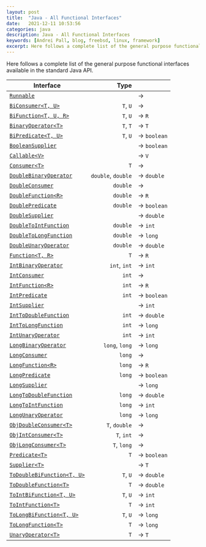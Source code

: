 ```yaml
---
layout: post
title:  "Java - All Functional Interfaces"
date:   2021-12-11 10:53:56
categories: java
description: Java - All Functional Interfaces
keywords: [Andrei Pall, blog, freebsd, linux, framework]
excerpt: Here follows a complete list of the general purpose functional interfaces available in the standard Java API.
---
```

<p>Here follows a complete list of the general purpose functional interfaces available in the standard Java API.</p>
      <table class="white">
        <thead>
          <tr>
            <th>Interface</th>
            <th style="text-align: right">Type</th>
            <th></th>
          </tr>
        </thead>
        <tbody>
          <tr>
            <td>
              <a href="https://docs.oracle.com/javase/8/docs/api/java/lang/Runnable.html"><code>Runnable</code></a>
            </td>
            <td style="text-align: right"></td>
            <td>→</td>
          </tr>
          <tr>
            <td>
              <a href="https://docs.oracle.com/javase/8/docs/api/java/util/function/BiConsumer.html"><code>BiConsumer&lt;T, U&gt;</code></a>
            </td>
            <td style="text-align: right"><code>T</code>, <code>U</code></td>
            <td>→</td>
          </tr>
          <tr>
            <td>
              <a href="https://docs.oracle.com/javase/8/docs/api/java/util/function/BiFunction.html"><code>BiFunction&lt;T, U, R&gt;</code></a>
            </td>
            <td style="text-align: right"><code>T</code>, <code>U</code></td>
            <td>→&nbsp;<code>R</code></td>
          </tr>
          <tr>
            <td>
              <a href="https://docs.oracle.com/javase/8/docs/api/java/util/function/BinaryOperator.html"><code>BinaryOperator&lt;T&gt;</code></a>
            </td>
            <td style="text-align: right"><code>T</code>, <code>T</code></td>
            <td>→&nbsp;<code>T</code></td>
          </tr>
          <tr>
            <td>
              <a href="https://docs.oracle.com/javase/8/docs/api/java/util/function/BiPredicate.html"><code>BiPredicate&lt;T, U&gt;</code></a>
            </td>
            <td style="text-align: right"><code>T</code>, <code>U</code></td>
            <td>→&nbsp;<code class="keyword">boolean</code></td>
          </tr>
          <tr>
            <td>
              <a href="https://docs.oracle.com/javase/8/docs/api/java/util/function/BooleanSupplier.html"><code>BooleanSupplier</code></a>
            </td>
            <td style="text-align: right"></td>
            <td>→&nbsp;<code class="keyword">boolean</code></td>
          </tr>
          <tr>
            <td>
              <a href="https://docs.oracle.com/javase/8/docs/api/java/util/concurrent/Callable.html"><code>Callable&lt;V&gt;</code></a>
            </td>
            <td style="text-align: right"></td>
            <td>→&nbsp;<code>V</code></td>
          </tr>
          <tr>
            <td>
              <a href="https://docs.oracle.com/javase/8/docs/api/java/util/function/Consumer.html"><code>Consumer&lt;T&gt;</code></a>
            </td>
            <td style="text-align: right"><code>T</code></td>
            <td>→</td>
          </tr>
          <tr>
            <td>
              <a href="https://docs.oracle.com/javase/8/docs/api/java/util/function/DoubleBinaryOperator.html"><code>DoubleBinaryOperator</code></a>
            </td>
            <td style="text-align: right"><code class="keyword">double</code>, <code class="keyword">double</code></td>
            <td>→&nbsp;<code class="keyword">double</code></td>
          </tr>
          <tr>
            <td>
              <a href="https://docs.oracle.com/javase/8/docs/api/java/util/function/DoubleConsumer.html"><code>DoubleConsumer</code></a>
            </td>
            <td style="text-align: right"><code class="keyword">double</code></td>
            <td>→</td>
          </tr>
          <tr>
            <td>
              <a href="https://docs.oracle.com/javase/8/docs/api/java/util/function/DoubleFunction.html"><code>DoubleFunction&lt;R&gt;</code></a>
            </td>
            <td style="text-align: right"><code class="keyword">double</code></td>
            <td>→&nbsp;<code>R</code></td>
          </tr>
          <tr>
            <td>
              <a href="https://docs.oracle.com/javase/8/docs/api/java/util/function/DoublePredicate.html"><code>DoublePredicate</code></a>
            </td>
            <td style="text-align: right"><code class="keyword">double</code></td>
            <td>→&nbsp;<code class="keyword">boolean</code></td>
          </tr>
          <tr>
            <td>
              <a href="https://docs.oracle.com/javase/8/docs/api/java/util/function/DoubleSupplier.html"><code>DoubleSupplier</code></a>
            </td>
            <td style="text-align: right"></td>
            <td>→&nbsp;<code class="keyword">double</code></td>
          </tr>
          <tr>
            <td>
              <a href="https://docs.oracle.com/javase/8/docs/api/java/util/function/DoubleToIntFunction.html"><code>DoubleToIntFunction</code></a>
            </td>
            <td style="text-align: right"><code class="keyword">double</code></td>
            <td>→&nbsp;<code class="keyword">int</code></td>
          </tr>
          <tr>
            <td>
              <a href="https://docs.oracle.com/javase/8/docs/api/java/util/function/DoubleToLongFunction.html"><code>DoubleToLongFunction</code></a>
            </td>
            <td style="text-align: right"><code class="keyword">double</code></td>
            <td>→&nbsp;<code class="keyword">long</code></td>
          </tr>
          <tr>
            <td>
              <a href="https://docs.oracle.com/javase/8/docs/api/java/util/function/DoubleUnaryOperator.html"><code>DoubleUnaryOperator</code></a>
            </td>
            <td style="text-align: right"><code class="keyword">double</code></td>
            <td>→&nbsp;<code class="keyword">double</code></td>
          </tr>
          <tr>
            <td>
              <a href="https://docs.oracle.com/javase/8/docs/api/java/util/function/Function.html"><code>Function&lt;T, R&gt;</code></a>
            </td>
            <td style="text-align: right"><code>T</code></td>
            <td>→&nbsp;<code>R</code></td>
          </tr>
          <tr>
            <td>
              <a href="https://docs.oracle.com/javase/8/docs/api/java/util/function/IntBinaryOperator.html"><code>IntBinaryOperator</code></a>
            </td>
            <td style="text-align: right"><code class="keyword">int</code>, <code class="keyword">int</code></td>
            <td>→&nbsp;<code class="keyword">int</code></td>
          </tr>
          <tr>
            <td>
              <a href="https://docs.oracle.com/javase/8/docs/api/java/util/function/IntConsumer.html"><code>IntConsumer</code></a>
            </td>
            <td style="text-align: right"><code class="keyword">int</code></td>
            <td>→</td>
          </tr>
          <tr>
            <td>
              <a href="https://docs.oracle.com/javase/8/docs/api/java/util/function/IntFunction.html"><code>IntFunction&lt;R&gt;</code></a>
            </td>
            <td style="text-align: right"><code class="keyword">int</code></td>
            <td>→&nbsp;<code>R</code></td>
          </tr>
          <tr>
            <td>
              <a href="https://docs.oracle.com/javase/8/docs/api/java/util/function/IntPredicate.html"><code>IntPredicate</code></a>
            </td>
            <td style="text-align: right"><code class="keyword">int</code></td>
            <td>→&nbsp;<code class="keyword">boolean</code></td>
          </tr>
          <tr>
            <td>
              <a href="https://docs.oracle.com/javase/8/docs/api/java/util/function/IntSupplier.html"><code>IntSupplier</code></a>
            </td>
            <td style="text-align: right"></td>
            <td>→&nbsp;<code class="keyword">int</code></td>
          </tr>
          <tr>
            <td>
              <a href="https://docs.oracle.com/javase/8/docs/api/java/util/function/IntToDoubleFunction.html"><code>IntToDoubleFunction</code></a>
            </td>
            <td style="text-align: right"><code class="keyword">int</code></td>
            <td>→&nbsp;<code class="keyword">double</code></td>
          </tr>
          <tr>
            <td>
              <a href="https://docs.oracle.com/javase/8/docs/api/java/util/function/IntToLongFunction.html"><code>IntToLongFunction</code></a>
            </td>
            <td style="text-align: right"><code class="keyword">int</code></td>
            <td>→&nbsp;<code class="keyword">long</code></td>
          </tr>
          <tr>
            <td>
              <a href="https://docs.oracle.com/javase/8/docs/api/java/util/function/IntUnaryOperator.html"><code>IntUnaryOperator</code></a>
            </td>
            <td style="text-align: right"><code class="keyword">int</code></td>
            <td>→&nbsp;<code class="keyword">int</code></td>
          </tr>
          <tr>
            <td>
              <a href="https://docs.oracle.com/javase/8/docs/api/java/util/function/LongBinaryOperator.html"><code>LongBinaryOperator</code></a>
            </td>
            <td style="text-align: right"><code class="keyword">long</code>, <code class="keyword">long</code></td>
            <td>→&nbsp;<code class="keyword">long</code></td>
          </tr>
          <tr>
            <td>
              <a href="https://docs.oracle.com/javase/8/docs/api/java/util/function/LongConsumer.html"><code>LongConsumer</code></a>
            </td>
            <td style="text-align: right"><code class="keyword">long</code></td>
            <td>→</td>
          </tr>
          <tr>
            <td>
              <a href="https://docs.oracle.com/javase/8/docs/api/java/util/function/LongFunction.html"><code>LongFunction&lt;R&gt;</code></a>
            </td>
            <td style="text-align: right"><code class="keyword">long</code></td>
            <td>→&nbsp;<code>R</code></td>
          </tr>
          <tr>
            <td>
              <a href="https://docs.oracle.com/javase/8/docs/api/java/util/function/LongPredicate.html"><code>LongPredicate</code></a>
            </td>
            <td style="text-align: right"><code class="keyword">long</code></td>
            <td>→&nbsp;<code class="keyword">boolean</code></td>
          </tr>
          <tr>
            <td>
              <a href="https://docs.oracle.com/javase/8/docs/api/java/util/function/LongSupplier.html"><code>LongSupplier</code></a>
            </td>
            <td style="text-align: right"></td>
            <td>→&nbsp;<code class="keyword">long</code></td>
          </tr>
          <tr>
            <td>
              <a href="https://docs.oracle.com/javase/8/docs/api/java/util/function/LongToDoubleFunction.html"><code>LongToDoubleFunction</code></a>
            </td>
            <td style="text-align: right"><code class="keyword">long</code></td>
            <td>→&nbsp;<code class="keyword">double</code></td>
          </tr>
          <tr>
            <td>
              <a href="https://docs.oracle.com/javase/8/docs/api/java/util/function/LongToIntFunction.html"><code>LongToIntFunction</code></a>
            </td>
            <td style="text-align: right"><code class="keyword">long</code></td>
            <td>→&nbsp;<code class="keyword">int</code></td>
          </tr>
          <tr>
            <td>
              <a href="https://docs.oracle.com/javase/8/docs/api/java/util/function/LongUnaryOperator.html"><code>LongUnaryOperator</code></a>
            </td>
            <td style="text-align: right"><code class="keyword">long</code></td>
            <td>→&nbsp;<code class="keyword">long</code></td>
          </tr>
          <tr>
            <td>
              <a href="https://docs.oracle.com/javase/8/docs/api/java/util/function/ObjDoubleConsumer.html"><code>ObjDoubleConsumer&lt;T&gt;</code></a>
            </td>
            <td style="text-align: right"><code>T</code>, <code class="keyword">double</code></td>
            <td>→</td>
          </tr>
          <tr>
            <td>
              <a href="https://docs.oracle.com/javase/8/docs/api/java/util/function/ObjIntConsumer.html"><code>ObjIntConsumer&lt;T&gt;</code></a>
            </td>
            <td style="text-align: right"><code>T</code>, <code class="keyword">int</code></td>
            <td>→</td>
          </tr>
          <tr>
            <td>
              <a href="https://docs.oracle.com/javase/8/docs/api/java/util/function/ObjLongConsumer.html"><code>ObjLongConsumer&lt;T&gt;</code></a>
            </td>
            <td style="text-align: right"><code>T</code>, <code class="keyword">long</code></td>
            <td>→</td>
          </tr>
          <tr>
            <td>
              <a href="https://docs.oracle.com/javase/8/docs/api/java/util/function/Predicate.html"><code>Predicate&lt;T&gt;</code></a>
            </td>
            <td style="text-align: right"><code>T</code></td>
            <td>→&nbsp;<code class="keyword">boolean</code></td>
          </tr>
          <tr>
            <td>
              <a href="https://docs.oracle.com/javase/8/docs/api/java/util/function/Supplier.html"><code>Supplier&lt;T&gt;</code></a>
            </td>
            <td style="text-align: right"></td>
            <td>→&nbsp;<code>T</code></td>
          </tr>
          <tr>
            <td>
              <a href="https://docs.oracle.com/javase/8/docs/api/java/util/function/ToDoubleBiFunction.html"><code>ToDoubleBiFunction&lt;T,&nbsp;U&gt;</code></a>
            </td>
            <td style="text-align: right"><code>T</code>, <code>U</code></td>
            <td>→&nbsp;<code class="keyword">double</code></td>
          </tr>
          <tr>
            <td>
              <a href="https://docs.oracle.com/javase/8/docs/api/java/util/function/ToDoubleFunction.html"><code>ToDoubleFunction&lt;T&gt;</code></a>
            </td>
            <td style="text-align: right"><code>T</code></td>
            <td>→&nbsp;<code class="keyword">double</code></td>
          </tr>
          <tr>
            <td>
              <a href="https://docs.oracle.com/javase/8/docs/api/java/util/function/ToIntBiFunction.html"><code>ToIntBiFunction&lt;T, U&gt;</code></a>
            </td>
            <td style="text-align: right"><code>T</code>, <code>U</code></td>
            <td>→&nbsp;<code class="keyword">int</code></td>
          </tr>
          <tr>
            <td>
              <a href="https://docs.oracle.com/javase/8/docs/api/java/util/function/ToIntFunction.html"><code>ToIntFunction&lt;T&gt;</code></a>
            </td>
            <td style="text-align: right"><code>T</code></td>
            <td>→&nbsp;<code class="keyword">int</code></td>
          </tr>
          <tr>
            <td>
              <a href="https://docs.oracle.com/javase/8/docs/api/java/util/function/ToLongBiFunction.html"><code>ToLongBiFunction&lt;T, U&gt;</code></a>
            </td>
            <td style="text-align: right"><code>T</code>, <code>U</code></td>
            <td>→&nbsp;<code class="keyword">long</code></td>
          </tr>
          <tr>
            <td>
              <a href="https://docs.oracle.com/javase/8/docs/api/java/util/function/ToLongFunction.html"><code>ToLongFunction&lt;T&gt;</code></a>
            </td>
            <td style="text-align: right"><code>T</code></td>
            <td>→&nbsp;<code class="keyword">long</code></td>
          </tr>
          <tr>
            <td>
              <a href="https://docs.oracle.com/javase/8/docs/api/java/util/function/UnaryOperator.html"><code>UnaryOperator&lt;T&gt;</code></a>
            </td>
            <td style="text-align: right"><code>T</code></td>
            <td>→&nbsp;<code>T</code></td>
          </tr>
        </tbody>
      </table>
